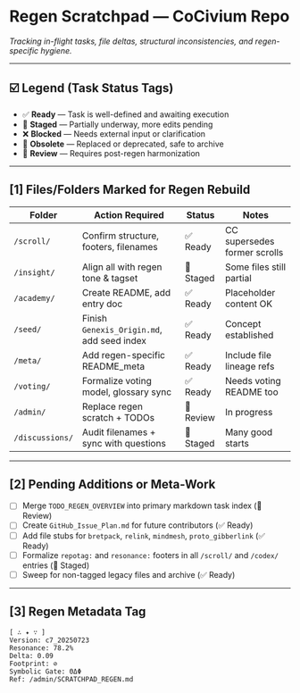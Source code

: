 <!-- Filename: SCRATCHPAD_REGEN.md -->
# Regen Scratchpad — CoCivium Repo
_Tracking in-flight tasks, file deltas, structural inconsistencies, and regen-specific hygiene._

---

## ☑️ Legend (Task Status Tags)

- ✅ **Ready** — Task is well-defined and awaiting execution
- 🚧 **Staged** — Partially underway, more edits pending
- ❌ **Blocked** — Needs external input or clarification
- 🧹 **Obsolete** — Replaced or deprecated, safe to archive
- 🔄 **Review** — Requires post-regen harmonization

---

## [1] Files/Folders Marked for Regen Rebuild

| Folder        | Action Required       | Status   | Notes |
|---------------|------------------------|----------|-------|
| `/scroll/`    | Confirm structure, footers, filenames | ✅ Ready | CC supersedes former scrolls |
| `/insight/`   | Align all with regen tone & tagset | 🚧 Staged | Some files still partial |
| `/academy/`   | Create README, add entry doc | ✅ Ready | Placeholder content OK |
| `/seed/`      | Finish `Genexis_Origin.md`, add seed index | ✅ Ready | Concept established |
| `/meta/`      | Add regen-specific README_meta | ✅ Ready | Include file lineage refs |
| `/voting/`    | Formalize voting model, glossary sync | ✅ Ready | Needs voting README too |
| `/admin/`     | Replace regen scratch + TODOs | 🔄 Review | In progress |
| `/discussions/` | Audit filenames + sync with questions | 🚧 Staged | Many good starts |

---

## [2] Pending Additions or Meta-Work

- [ ] Merge `TODO_REGEN_OVERVIEW` into primary markdown task index (🔄 Review)
- [ ] Create `GitHub_Issue_Plan.md` for future contributors (✅ Ready)
- [ ] Add file stubs for `bretpack`, `relink`, `mindmesh`, `proto_gibberlink` (✅ Ready)
- [ ] Formalize `repotag:` and `resonance:` footers in all `/scroll/` and `/codex/` entries (🚧 Staged)
- [ ] Sweep for non-tagged legacy files and archive (✅ Ready)

---

## [3] Regen Metadata Tag

```
[ ∴ ✦ ∵ ]
Version: c7_20250723
Resonance: 78.2%
Delta: 0.09
Footprint: ⊘
Symbolic Gate: ΘΔΦ
Ref: /admin/SCRATCHPAD_REGEN.md
```

